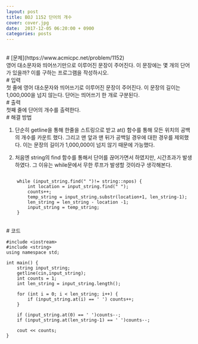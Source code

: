 ```yaml
---
layout: post
title: BOJ 1152 단어의 개수 
cover: cover.jpg
date:  2017-12-05 06:20:00 + 0900
categories: posts
---
```

<br>
# [문제](https://www.acmicpc.net/problem/1152)

<br>
영어 대소문자와 띄어쓰기만으로 이루어진 문장이 주어진다. 이 문장에는 몇 개의 단어가 있을까? 이를 구하는 프로그램을 작성하시오.
<br>
# 입력
<br>
첫 줄에 영어 대소문자와 띄어쓰기로 이루어진 문장이 주어진다. 이 문장의 길이는 1,000,000을 넘지 않는다. 단어는 띄어쓰기 한 개로 구분된다.
<br>
# 출력
<br>
첫째 줄에 단어의 개수를 출력한다.
<br>
# 해결 방법
<br>

1. 단순히 getline을 통해 한줄을 스트링으로 받고 at() 함수를 통해 모든 위치의 공백의 개수를 카운트 했다. 그리고 맨 앞과 맨 뒤가 공백일 경우에 대한 경우를 제외했다. 이는 문장의 길이가 1,000,000이 넘지 않기 때문에 가능했다.

2. 처음엔 string의 find 함수를 통해서 단어를 끊어가면서 하였지만, 시간초과가 발생하였다. 그 이유는 while문에서 무한 루프가 발생할 것이라구 생각해본다. 
<pre><code>
	while (input_string.find(" ")!= string::npos) {
		int location = input_string.find(" ");
		counts++;
		temp_string = input_string.substr(location+1, len_string-1);
		len_string = len_string - location -1;
		input_string = temp_string;
	}
</code></pre>

<br>
# 코드
<br>
		
	#include <iostream>
	#include <string>
	using namespace std;
	
	int main() {
		string input_string;
		getline(cin,input_string);
		int counts = 1;
		int len_string = input_string.length();
	
		for (int i = 0; i < len_string; i++) {
			if (input_string.at(i) == ' ') counts++;
		}
	
		if (input_string.at(0) == ' ')counts--;
		if (input_string.at(len_string-1) == ' ')counts--;
	
		cout << counts;
	}